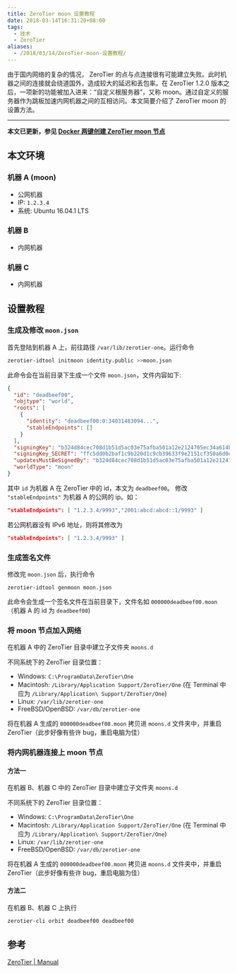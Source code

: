 ```yaml
---
title: ZeroTier moon 设置教程
date: 2018-03-14T16:31:20+08:00
tags:
  - 技术
  - ZeroTier
aliases:
  - /2018/03/14/ZeroTier-moon-设置教程/
---
```


由于国内网络的复杂的情况， ZeroTier 的点与点连接很有可能建立失败。此时机器之间的连接就会绕道国外，造成较大的延迟和丢包率。在 ZeroTier 1.2.0 版本之后，一项新的功能被加入进来：“自定义根服务器”，又称 moon。通过自定义的服务器作为跳板加速内网机器之间的互相访问。本文简要介绍了 ZeroTier moon 的设置方法。

<!--more-->

---

**本文已更新，参见 [Docker 两键创建 ZeroTier moon 节点](/2018/05/13/Docker-两键创建-ZeroTier-moon-节点/)**

## 本文环境

### 机器 A (moon)

- 公网机器
- IP: `1.2.3.4`
- 系统: Ubuntu 16.04.1 LTS

### 机器 B

- 内网机器

### 机器 C

- 内网机器

## 设置教程

### 生成及修改 `moon.json`

首先登陆到机器 A 上，前往路径 `/var/lib/zerotier-one`。运行命令

```bash
zerotier-idtool initmoon identity.public >>moon.json
```

此命令会在当前目录下生成一个文件 `moon.json`，文件内容如下:

```json
{
  "id": "deadbeef00",
  "objtype": "world",
  "roots": [
    {
      "identity": "deadbeef00:0:34031483094...",
      "stableEndpoints": []
    }
  ],
  "signingKey": "b324d84cec708d1b51d5ac03e75afba501a12e2124705ec34a614bf8f9b2c800f44d9824ad3ab2e3da1ac52ecb39ac052ce3f54e58d8944b52632eb6d671d0e0",
  "signingKey_SECRET": "ffc5dd0b2baf1c9b220d1c9cb39633f9e2151cf350a6d0e67c913f8952bafaf3671d2226388e1406e7670dc645851bf7d3643da701fd4599fedb9914c3918db3",
  "updatesMustBeSignedBy": "b324d84cec708d1b51d5ac03e75afba501a12e2124705ec34a614bf8f9b2c800f44d9824ad3ab2e3da1ac52ecb39ac052ce3f54e58d8944b52632eb6d671d0e0",
  "worldType": "moon"
}
```

其中 `id` 为机器 A 在 ZeroTier 中的 id，本文为 `deadbeef00`。
修改 `"stableEndpoints"` 为机器 A 的公网的 ip。如：

```json
"stableEndpoints": [ "1.2.3.4/9993","2001:abcd:abcd::1/9993" ]
```

若公网机器没有 IPv6 地址，则将其修改为

```json
"stableEndpoints": [ "1.2.3.4/9993" ]
```

### 生成签名文件

修改完 `moon.json` 后，执行命令

```
zerotier-idtool genmoon moon.json
```

此命令会生成一个签名文件在当前目录下，文件名如 `000000deadbeef00.moon` （机器 A 的 id 为 `deadbeef00`)

### 将 moon 节点加入网络

在机器 A 中的 ZeroTier 目录中建立子文件夹 `moons.d`

不同系统下的 ZeroTier 目录位置：

- Windows: `C:\ProgramData\ZeroTier\One`
- Macintosh: `/Library/Application Support/ZeroTier/One` (在 Terminal 中应为 `/Library/Application\ Support/ZeroTier/One`)
- Linux: `/var/lib/zerotier-one`
- FreeBSD/OpenBSD: `/var/db/zerotier-one`

将在机器 A 生成的 `000000deadbeef00.moon` 拷贝进 `moons.d` 文件夹中，并重启 ZeroTier（此步好像有些许 bug，重启电脑为佳）

### 将内网机器连接上 moon 节点

#### 方法一

在机器 B、机器 C 中的 ZeroTier 目录中建立子文件夹 `moons.d`

不同系统下的 ZeroTier 目录位置：

- Windows: `C:\ProgramData\ZeroTier\One`
- Macintosh: `/Library/Application Support/ZeroTier/One` (在 Terminal 中应为 `/Library/Application\ Support/ZeroTier/One`)
- Linux: `/var/lib/zerotier-one`
- FreeBSD/OpenBSD: `/var/db/zerotier-one`

将在机器 A 生成的 `000000deadbeef00.moon` 拷贝进 `moons.d` 文件夹中，并重启 ZeroTier（此步好像有些许 bug，重启电脑为佳）

#### 方法二

在机器 B、机器 C 上执行

```bash
zerotier-cli orbit deadbeef00 deadbeef00
```

## 参考

[ZeroTier | Manual](https://www.zerotier.com/manual.shtml#4_4)
